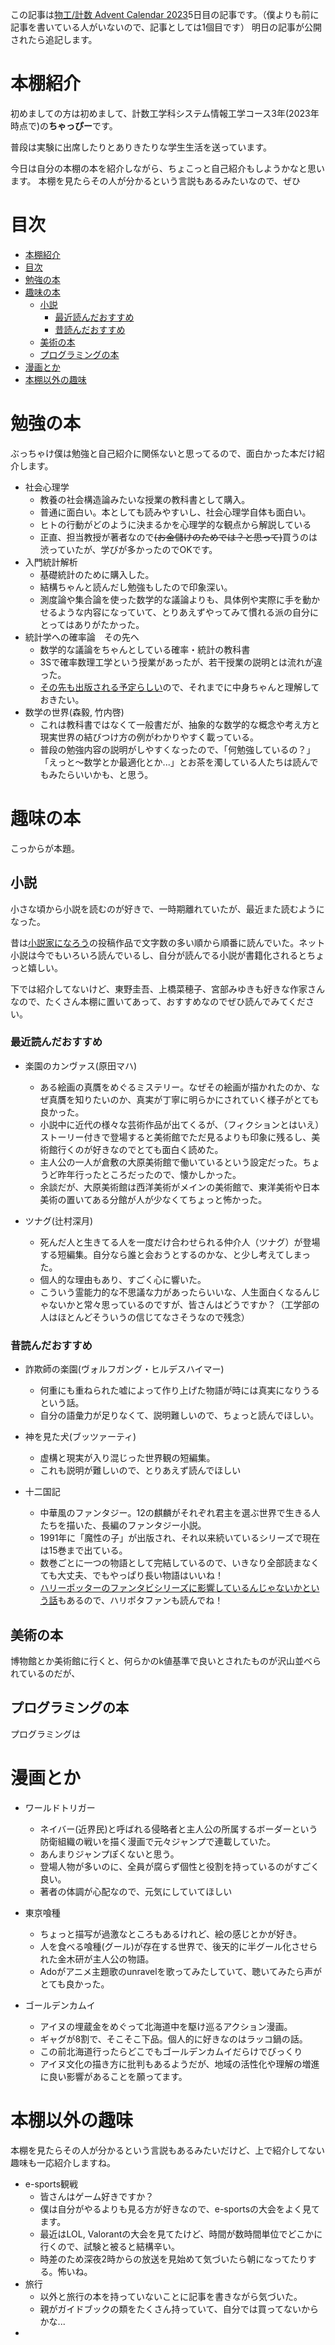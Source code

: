 この記事は[物工/計数 Advent Calendar 2023](https://adventar.org/calendars/9604)5日目の記事です。（僕よりも前に記事を書いている人がいないので、記事としては1個目です）
明日の記事が公開されたら追記します。

# 本棚紹介
初めましての方は初めまして、計数工学科システム情報工学コース3年(2023年時点で)の**ちゃっぴー**です。

普段は実験に出席したりとありきたりな学生生活を送っています。

今日は自分の本棚の本を紹介しながら、ちょこっと自己紹介もしようかなと思います。
本棚を見たらその人が分かるという言説もあるみたいなので、ぜひ

# 目次
- [本棚紹介](#本棚紹介)
- [目次](#目次)
- [勉強の本](#勉強の本)
- [趣味の本](#趣味の本)
  - [小説](#小説)
    - [最近読んだおすすめ](#最近読んだおすすめ)
    - [昔読んだおすすめ](#昔読んだおすすめ)
  - [美術の本](#美術の本)
  - [プログラミングの本](#プログラミングの本)
- [漫画とか](#漫画とか)
- [本棚以外の趣味](#本棚以外の趣味)

# 勉強の本
ぶっちゃけ僕は勉強と自己紹介に関係ないと思ってるので、面白かった本だけ紹介します。
- 社会心理学
  - 教養の社会構造論みたいな授業の教科書として購入。
  - 普通に面白い。本としても読みやすいし、社会心理学自体も面白い。
  - ヒトの行動がどのように決まるかを心理学的な観点から解説している
  - 正直、担当教授が著者なので~~(お金儲けのためでは？と思って)~~買うのは渋っていたが、学びが多かったのでOKです。
- 入門統計解析
  - 基礎統計のために購入した。
  - 結構ちゃんと読んだし勉強もしたので印象深い。
  - 測度論や集合論を使った数学的な議論よりも、具体例や実際に手を動かせるような内容になっていて、とりあえずやってみて慣れる派の自分にとってはありがたかった。
- 統計学への確率論　その先へ
  - 数学的な議論をちゃんとしている確率・統計の教科書
  - 3Sで確率数理工学という授業があったが、若干授業の説明とは流れが違った。
  - [その先も出版される予定らしい](https://x.com/waseda_smzlab/status/1710482149231481262?s=20)ので、それまでに中身ちゃんと理解しておきたい。
- 数学の世界(森毅, 竹内啓)
  - これは教科書ではなくて一般書だが、抽象的な数学的な概念や考え方と現実世界の結びつけ方の例がわかりやすく載っている。
  - 普段の勉強内容の説明がしやすくなったので、「何勉強しているの？」「えっと〜数学とか最適化とか...」とお茶を濁している人たちは読んでもみたらいいかも、と思う。
  
# 趣味の本 
こっからが本題。

## 小説
小さな頃から小説を読むのが好きで、一時期離れていたが、最近また読むようになった。

昔は[小説家になろう](https://syosetu.com/)の投稿作品で文字数の多い順から順番に読んでいた。ネット小説は今でもいろいろ読んでいるし、自分が読んでる小説が書籍化されるとちょっと嬉しい。

下では紹介してないけど、東野圭吾、上橋菜穂子、宮部みゆきも好きな作家さんなので、たくさん本棚に置いてあって、おすすめなのでぜひ読んでみてください。
### 最近読んだおすすめ
- 楽園のカンヴァス(原田マハ)
  - ある絵画の真贋をめぐるミステリー。なぜその絵画が描かれたのか、なぜ真贋を知りたいのか、真実が丁寧に明らかにされていく様子がとても良かった。
  - 小説中に近代の様々な芸術作品が出てくるが、（フィクションとはいえ）ストーリー付きで登場すると美術館でただ見るよりも印象に残るし、美術館行くのが好きなのでとても面白く読めた。
  - 主人公の一人が倉敷の大原美術館で働いているという設定だった。ちょうど昨年行ったところだったので、懐かしかった。
  - 余談だが、大原美術館は西洋美術がメインの美術館で、東洋美術や日本美術の置いてある分館が人が少なくてちょっと怖かった。

- ツナグ(辻村深月)
  - 死んだ人と生きてる人を一度だけ合わせられる仲介人（ツナグ）が登場する短編集。自分なら誰と会おうとするのかな、と少し考えてしまった。
  - 個人的な理由もあり、すごく心に響いた。
  - こういう霊能力的な不思議な力があったらいいな、人生面白くなるんじゃないかと常々思っているのですが、皆さんはどうですか？（工学部の人はほとんどそういうの信じてなさそうなので残念）

### 昔読んだおすすめ
-  詐欺師の楽園(ヴォルフガング・ヒルデスハイマー)
   -  何重にも重ねられた嘘によって作り上げた物語が時には真実になりうるという話。
   -  自分の語彙力が足りなくて、説明難しいので、ちょっと読んでほしい。

- 神を見た犬(ブッツァーティ)
  - 虚構と現実が入り混じった世界観の短編集。
  - これも説明が難しいので、とりあえず読んでほしい

- 十二国記
  - 中華風のファンタジー。12の麒麟がそれぞれ君主を選ぶ世界で生きる人たちを描いた、長編のファンタジー小説。
  - 1991年に「魔性の子」が出版され、それ以来続いているシリーズで現在は15巻まで出ている。
  - 数巻ごとに一つの物語として完結しているので、いきなり全部読まなくても大丈夫、でもやっぱり長い物語はいいね！
  - [ハリーポッターのファンタビシリーズに影響しているんじゃないかという話](https://twitter.com/isyuca/status/1524594919117320193)もあるので、ハリポタファンも読んでね！

## 美術の本
博物館とか美術館に行くと、何らかのk値基準で良いとされたものが沢山並べられているのだが、

## プログラミングの本
プログラミングは

# 漫画とか
- ワールドトリガー
  - ネイバー(近界民)と呼ばれる侵略者と主人公の所属するボーダーという防衛組織の戦いを描く漫画で元々ジャンプで連載していた。
  - あんまりジャンプぽくないと思う。
  - 登場人物が多いのに、全員が腐らず個性と役割を持っているのがすごく良い。
  - 著者の体調が心配なので、元気にしていてほしい

- 東京喰種
  - ちょっと描写が過激なところもあるけれど、絵の感じとかが好き。
  - 人を食べる喰種(グール)が存在する世界で、後天的に半グール化させられた金木研が主人公の物語。
  - Adoがアニメ主題歌のunravelを歌ってみたしていて、聴いてみたら声がとても良かった。

- ゴールデンカムイ
  - アイヌの埋蔵金をめぐって北海道中を駆け巡るアクション漫画。
  - ギャグが8割で、そこそこ下品。個人的に好きなのはラッコ鍋の話。
  - この前北海道行ったらどこでもゴールデンカムイだらけでびっくり
  - アイヌ文化の描き方に批判もあるようだが、地域の活性化や理解の増進に良い影響があることを願ってます。


# 本棚以外の趣味
本棚を見たらその人が分かるという言説もあるみたいだけど、上で紹介してない趣味も一応紹介しますね。
- e-sports観戦
  - 皆さんはゲーム好きですか？
  - 僕は自分がやるよりも見る方が好きなので、e-sportsの大会をよく見てます。
  - 最近はLOL, Valorantの大会を見てたけど、時間が数時間単位でどこかに行くので、試験と被ると結構辛い。
  - 時差のため深夜2時からの放送を見始めて気づいたら朝になってたりする。怖いね。
- 旅行
  - 以外と旅行の本を持っていないことに記事を書きながら気づいた。
  - 親がガイドブックの類をたくさん持っていて、自分では買ってないからかな...
- 
